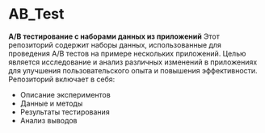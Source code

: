 # AB_Test
**A/B тестирование с наборами данных из приложений**
Этот репозиторий содержит наборы данных, использованные для проведения A/B тестов на примере нескольких приложений. Целью является исследование и анализ различных изменений в приложениях для улучшения пользовательского опыта и повышения эффективности. Репозиторий включает в себя:
- Описание экспериментов
- Данные и методы
- Результаты тестирования
- Анализ выводов
